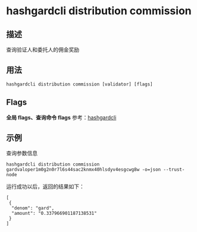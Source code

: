 # hashgardcli distribution commission

## 描述

查询验证人和委托人的佣金奖励
## 用法

```
hashgardcli distribution commission [validator] [flags]
```

## Flags

**全局 flags、查询命令 flags** 参考：[hashgardcli](../README.md)

## 示例

查询参数信息

```
hashgardcli distribution commission gardvaloper1m0g2n0r7l6s44sac2knmx40hlsdyv4esgcwg8w -o=json --trust-node
```

运行成功以后，返回的结果如下：

```
[
 {
  "denom": "gard",
  "amount": "0.337966901187138531"
 }
]
```

